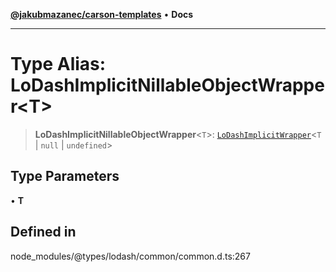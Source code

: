 [**@jakubmazanec/carson-templates**](../../../README.md) • **Docs**

---

# Type Alias: LoDashImplicitNillableObjectWrapper\<T\>

> **LoDashImplicitNillableObjectWrapper**\<`T`\>:
> [`LoDashImplicitWrapper`](../interfaces/LoDashImplicitWrapper.md)\<`T` \| `null` \| `undefined`\>

## Type Parameters

• **T**

## Defined in

node_modules/@types/lodash/common/common.d.ts:267

